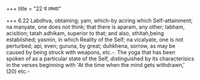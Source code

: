 +++
title = "22 यं लब्ध्वा"

+++
6.22 Labdhva, obtaining; yam, which-by aciring which Self-attainment; na
manyate, one does not think; that there is aparam, any other; labham,
acisition; tatah adhikam, superior to that; and also, sthitah,being
established; yasmin, in which Reality of the Self; na vicalyate, one is
not perturbed; api, even; guruna, by great; duhkhena, sorrow, as may be
caused by being struck with weapons, etc.-. The yoga that has been
spoken of as a particular state of the Self, distinguished by its
characterisics in the verses beginning with 'At the time when the mind
gets withdrawn,' (20) etc.-
